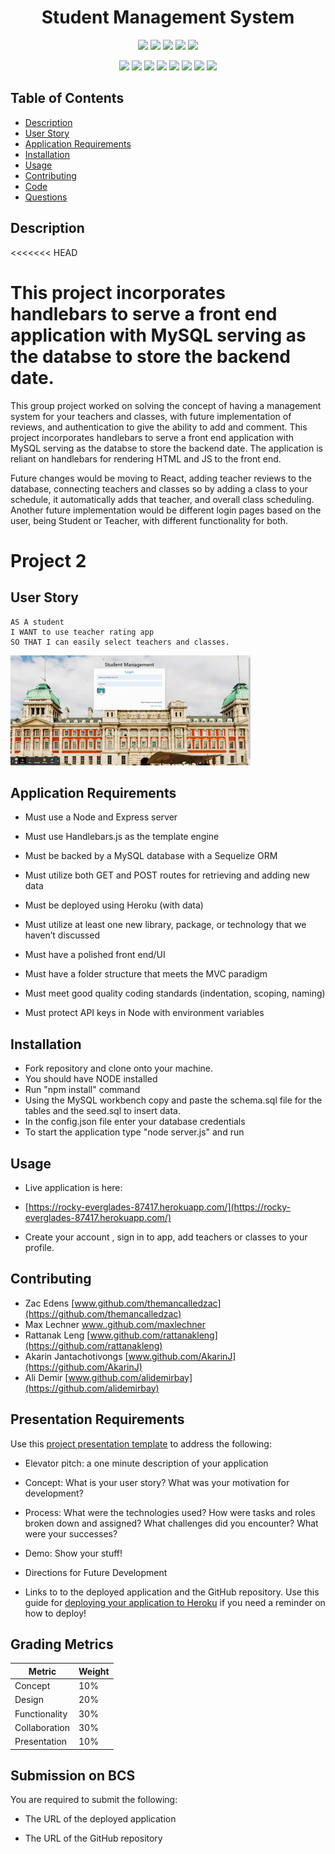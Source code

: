 <h1 align="center">Student Management System</h1>

<p align="center">
    <img src="https://img.shields.io/github/repo-size/themancalledzac/project2group4" />
    <img src="https://img.shields.io/github/languages/top/themancalledzac/project2group4"  />
    <img src="https://img.shields.io/github/issues/themancalledzac/project2group4" />
    <img src="https://img.shields.io/github/last-commit/themancalledzac/project2group4" >
    <img src="https://img.shields.io/travis/com/themancalledzac/Student-Management-System/main" >

</p>
  
<p align="center">
    <img src="https://img.shields.io/badge/Javascript-red" />
    <img src="https://img.shields.io/badge/jQuery-orange"  />
    <img src="https://img.shields.io/badge/-node.js-yellow" />
    <img src="https://img.shields.io/badge/-inquirer-blue" >
    <img src="https://img.shields.io/badge/-mySQL-teal" />
    <img src="https://img.shields.io/badge/-Sequelize-blue" />
    <img src="https://img.shields.io/badge/-Bootstrap-indigo" />
    <img src="https://img.shields.io/badge/-Handlebars-violet" />
</p>

## Table of Contents

- [Description](#description)
- [User Story](#user-story)
- [Application Requirements](#application-requirements)
- [Installation](#installation)
- [Usage](#usage)
- [Contributing](#contributing)
- [Code](#code)
- [Questions](#questions)

## Description
<<<<<<< HEAD

This project incorporates handlebars to serve a front end application with MySQL serving as the databse to store the backend date.
=======
This group project worked on solving the concept of having a management system for your teachers and classes, with future implementation of reviews, and authentication to give the ability to add and comment. This project incorporates handlebars to serve a front end application with MySQL serving as the databse to store the backend date. 
The application is reliant on handlebars for rendering HTML and JS to the front end.

Future changes would be moving to React, adding teacher reviews to the database, connecting teachers and classes so by adding a class to your schedule, it automatically adds that teacher, and overall class scheduling.  Another future implementation would be different login pages based on the user, being Student or Teacher, with different functionality for both.

# Project 2

## User Story

```
AS A student
I WANT to use teacher rating app
SO THAT I can easily select teachers and classes.
```

![project gif](./images/StudentRatingTool.gif)

## Application Requirements

- Must use a Node and Express server

- Must use Handlebars.js as the template engine

- Must be backed by a MySQL database with a Sequelize ORM

- Must utilize both GET and POST routes for retrieving and adding new data

- Must be deployed using Heroku (with data)

- Must utilize at least one new library, package, or technology that we haven’t discussed

- Must have a polished front end/UI

- Must have a folder structure that meets the MVC paradigm

- Must meet good quality coding standards (indentation, scoping, naming)

- Must protect API keys in Node with environment variables

## Installation

- Fork repository and clone onto your machine.
- You should have NODE installed
- Run "npm install" command
- Using the MySQL workbench copy and paste the schema.sql file for the tables and the seed.sql to insert data.
- In the config.json file enter your database credentials
- To start the application type "node server.js" and run

## Usage

- Live application is here:

* [https://rocky-everglades-87417.herokuapp.com/](https://rocky-everglades-87417.herokuapp.com/)

* Create your account , sign in to app, add teachers or classes to your profile.

## Contributing

- Zac Edens
  [www.github.com/themancalledzac](https://github.com/themancalledzac)
- Max Lechner
  [www..github.com/maxlechner](https://github.com/maxlechner)
- Rattanak Leng
  [www.github.com/rattanakleng](https://github.com/rattanakleng)
- Akarin Jantachotivongs
  [www.github.com/AkarinJ](https://github.com/AkarinJ)
- Ali Demir
  [www.github.com/alidemirbay](https://github.com/alidemirbay)

## Presentation Requirements

Use this [project presentation template](https://docs.google.com/presentation/d/1_u8TKy5zW5UlrVQVnyDEZ0unGI2tjQPDEpA0FNuBKAw/edit?usp=sharing) to address the following:

- Elevator pitch: a one minute description of your application

- Concept: What is your user story? What was your motivation for development?

- Process: What were the technologies used? How were tasks and roles broken down and assigned? What challenges did you encounter? What were your successes?

- Demo: Show your stuff!

- Directions for Future Development

- Links to to the deployed application and the GitHub repository. Use this guide for [deploying your application to Heroku](../04-Important/GitHubHerokuConnect.md) if you need a reminder on how to deploy!

## Grading Metrics

| Metric        | Weight |
| ------------- | ------ |
| Concept       | 10%    |
| Design        | 20%    |
| Functionality | 30%    |
| Collaboration | 30%    |
| Presentation  | 10%    |

## Submission on BCS

You are required to submit the following:

- The URL of the deployed application

- The URL of the GitHub repository
